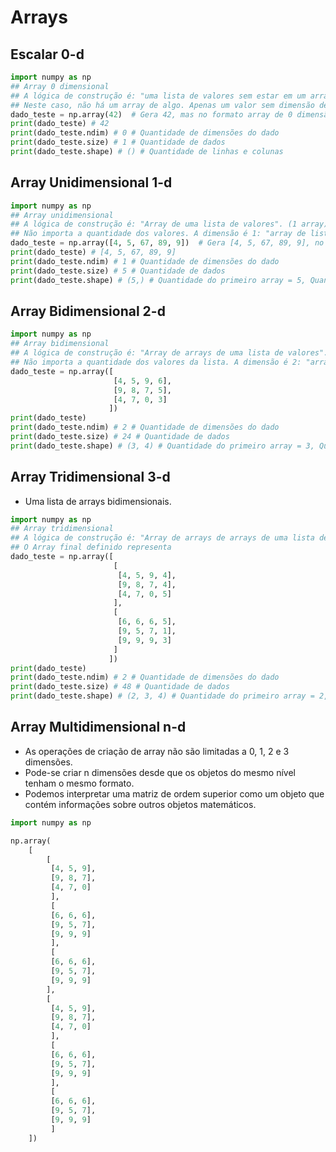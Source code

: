 # Arrays

## Escalar 0-d
```python
import numpy as np
## Array 0 dimensional
## A lógica de construção é: "uma lista de valores sem estar em um array". (0 sucessões de arrays)
## Neste caso, não há um array de algo. Apenas um valor sem dimensão de array.
dado_teste = np.array(42)  # Gera 42, mas no formato array de 0 dimensão.
print(dado_teste) # 42
print(dado_teste.ndim) # 0 # Quantidade de dimensões do dado
print(dado_teste.size) # 1 # Quantidade de dados
print(dado_teste.shape) # () # Quantidade de linhas e colunas
```  

## Array Unidimensional 1-d
```python
import numpy as np
## Array unidimensional
## A lógica de construção é: "Array de uma lista de valores". (1 array)
## Não importa a quantidade dos valores. A dimensão é 1: "array de lista de valores".
dado_teste = np.array([4, 5, 67, 89, 9])  # Gera [4, 5, 67, 89, 9], no formato array de 1 dimensão.
print(dado_teste) # [4, 5, 67, 89, 9]
print(dado_teste.ndim) # 1 # Quantidade de dimensões do dado
print(dado_teste.size) # 5 # Quantidade de dados
print(dado_teste.shape) # (5,) # Quantidade do primeiro array = 5, Quantidade do segundo array = 0
```  

## Array Bidimensional 2-d
```python
import numpy as np
## Array bidimensional
## A lógica de construção é: "Array de arrays de uma lista de valores". (2 sucessões de arrays)
## Não importa a quantidade dos valores da lista. A dimensão é 2: "array de array de lista de valores".
dado_teste = np.array([
                       [4, 5, 9, 6],
                       [9, 8, 7, 5],
                       [4, 7, 0, 3]
                      ])
print(dado_teste)
print(dado_teste.ndim) # 2 # Quantidade de dimensões do dado
print(dado_teste.size) # 24 # Quantidade de dados
print(dado_teste.shape) # (3, 4) # Quantidade do primeiro array = 3, Quantidade do segundo array = 4
```  

## Array Tridimensional 3-d
- Uma lista de arrays bidimensionais.
```python
import numpy as np
## Array tridimensional
## A lógica de construção é: "Array de arrays de arrays de uma lista de valores". (3 sucessões de arrays)
## O Array final definido representa 
dado_teste = np.array([
                       [
                        [4, 5, 9, 4],
                        [9, 8, 7, 4],
                        [4, 7, 0, 5]
                       ],
                       [
                        [6, 6, 6, 5],
                        [9, 5, 7, 1],
                        [9, 9, 9, 3]
                       ]
                      ])
print(dado_teste)
print(dado_teste.ndim) # 2 # Quantidade de dimensões do dado
print(dado_teste.size) # 48 # Quantidade de dados
print(dado_teste.shape) # (2, 3, 4) # Quantidade do primeiro array = 2, Quantidade do segundo array = 3, Qauntidade do terceiro array = 4 
```  

## Array Multidimensional n-d
- As operações de criação de array não são limitadas a 0, 1, 2 e 3 dimensões. 
- Pode-se criar n dimensões desde que os objetos do mesmo nível tenham o mesmo formato.
- Podemos interpretar uma matriz de ordem superior como um objeto que contém informações sobre outros objetos matemáticos.
```python
import numpy as np

np.array(
    [
        [
         [4, 5, 9],
         [9, 8, 7],
         [4, 7, 0]
         ],
         [
         [6, 6, 6],
         [9, 5, 7],
         [9, 9, 9]
         ],
         [
         [6, 6, 6],
         [9, 5, 7],
         [9, 9, 9]
        ],
        [
         [4, 5, 9],
         [9, 8, 7],
         [4, 7, 0]
         ],
         [
         [6, 6, 6],
         [9, 5, 7],
         [9, 9, 9]
         ],
         [
         [6, 6, 6],
         [9, 5, 7],
         [9, 9, 9]
         ]
    ])
```  